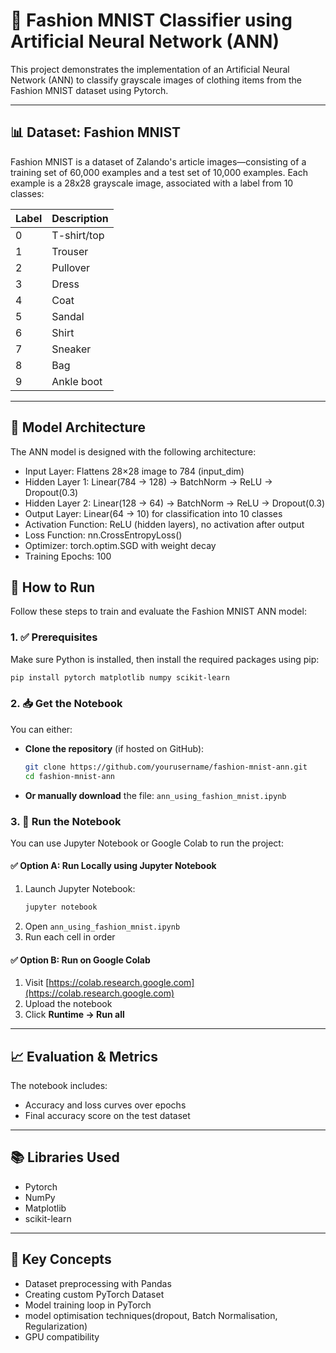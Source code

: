 # 🧠 Fashion MNIST Classifier using Artificial Neural Network (ANN)

This project demonstrates the implementation of an Artificial Neural Network (ANN) to classify grayscale images of clothing items from the Fashion MNIST dataset using Pytorch.

---

## 📊 Dataset: Fashion MNIST

Fashion MNIST is a dataset of Zalando's article images—consisting of a training set of 60,000 examples and a test set of 10,000 examples. Each example is a 28x28 grayscale image, associated with a label from 10 classes:

| Label | Description    |
|-------|----------------|
| 0     | T-shirt/top    |
| 1     | Trouser        |
| 2     | Pullover       |
| 3     | Dress          |
| 4     | Coat           |
| 5     | Sandal         |
| 6     | Shirt          |
| 7     | Sneaker        |
| 8     | Bag            |
| 9     | Ankle boot     |

---

## 🧠 Model Architecture

The ANN model is designed with the following architecture:

- Input Layer: Flattens 28×28 image to 784 (input_dim)
- Hidden Layer 1: Linear(784 → 128) → BatchNorm → ReLU → Dropout(0.3)
- Hidden Layer 2: Linear(128 → 64) → BatchNorm → ReLU → Dropout(0.3)
- Output Layer: Linear(64 → 10) for classification into 10 classes
- Activation Function: ReLU (hidden layers), no activation after output
- Loss Function: nn.CrossEntropyLoss()
- Optimizer: torch.optim.SGD with weight decay
- Training Epochs: 100

## 🚀 How to Run

Follow these steps to train and evaluate the Fashion MNIST ANN model:

### 1. ✅ Prerequisites

Make sure Python is installed, then install the required packages using pip:

```bash
pip install pytorch matplotlib numpy scikit-learn
```

### 2. 📥 Get the Notebook

You can either:

- **Clone the repository** (if hosted on GitHub):
  ```bash
  git clone https://github.com/yourusername/fashion-mnist-ann.git
  cd fashion-mnist-ann
  ```

- **Or manually download** the file: `ann_using_fashion_mnist.ipynb`

### 3. 🧪 Run the Notebook

You can use Jupyter Notebook or Google Colab to run the project:

#### ✅ Option A: Run Locally using Jupyter Notebook

1. Launch Jupyter Notebook:
   ```bash
   jupyter notebook
   ```
2. Open `ann_using_fashion_mnist.ipynb`
3. Run each cell in order

#### ✅ Option B: Run on Google Colab

1. Visit [https://colab.research.google.com](https://colab.research.google.com)
2. Upload the notebook
3. Click **Runtime → Run all**

---

## 📈 Evaluation & Metrics

The notebook includes:

- Accuracy and loss curves over epochs
- Final accuracy score on the test dataset

---

## 📚 Libraries Used

- Pytorch
- NumPy
- Matplotlib
- scikit-learn

---

## 🧠 Key Concepts

- Dataset preprocessing with Pandas
- Creating custom PyTorch Dataset
- Model training loop in PyTorch
- model optimisation techniques(dropout, Batch Normalisation, Regularization)
- GPU compatibility
